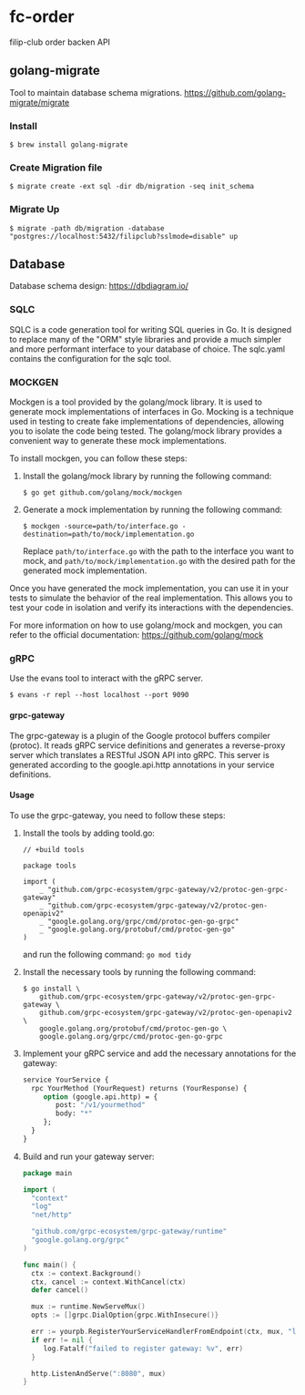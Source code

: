 # fc-order

filip-club order backen API

## golang-migrate

Tool to maintain database schema migrations.
https://github.com/golang-migrate/migrate

### Install

`$ brew install golang-migrate`

### Create Migration file

`$ migrate create -ext sql -dir db/migration -seq init_schema`

### Migrate Up

`$ migrate -path db/migration -database "postgres://localhost:5432/filipclub?sslmode=disable" up`

## Database

Database schema design: https://dbdiagram.io/

### SQLC

SQLC is a code generation tool for writing SQL queries in Go. It is designed to replace many of the "ORM" style libraries and provide a much simpler and more performant interface to your database of choice. The sqlc.yaml contains the configuration for the sqlc tool.

### MOCKGEN

Mockgen is a tool provided by the golang/mock library. It is used to generate mock implementations of interfaces in Go. Mocking is a technique used in testing to create fake implementations of dependencies, allowing you to isolate the code being tested. The golang/mock library provides a convenient way to generate these mock implementations.

To install mockgen, you can follow these steps:

1. Install the golang/mock library by running the following command:
   ```
   $ go get github.com/golang/mock/mockgen
   ```
2. Generate a mock implementation by running the following command:
   ```
   $ mockgen -source=path/to/interface.go -destination=path/to/mock/implementation.go
   ```
   Replace `path/to/interface.go` with the path to the interface you want to mock, and `path/to/mock/implementation.go` with the desired path for the generated mock implementation.

Once you have generated the mock implementation, you can use it in your tests to simulate the behavior of the real implementation. This allows you to test your code in isolation and verify its interactions with the dependencies.

For more information on how to use golang/mock and mockgen, you can refer to the official documentation: https://github.com/golang/mock

### gRPC

Use the evans tool to interact with the gRPC server.

`$ evans -r repl --host localhost --port 9090`

#### grpc-gateway

The grpc-gateway is a plugin of the Google protocol buffers compiler (protoc). It reads gRPC service definitions and generates a reverse-proxy server which translates a RESTful JSON API into gRPC. This server is generated according to the google.api.http annotations in your service definitions.

#### Usage

To use the grpc-gateway, you need to follow these steps:

1. Install the tools by adding toold.go:

   ```
   // +build tools

   package tools

   import (
       _ "github.com/grpc-ecosystem/grpc-gateway/v2/protoc-gen-grpc-gateway"
       _ "github.com/grpc-ecosystem/grpc-gateway/v2/protoc-gen-openapiv2"
       _ "google.golang.org/grpc/cmd/protoc-gen-go-grpc"
       _ "google.golang.org/protobuf/cmd/protoc-gen-go"
   )
   ```

   and run the following command:
   `go mod tidy`

2. Install the necessary tools by running the following command:

   ```
   $ go install \
       github.com/grpc-ecosystem/grpc-gateway/v2/protoc-gen-grpc-gateway \
       github.com/grpc-ecosystem/grpc-gateway/v2/protoc-gen-openapiv2 \
       google.golang.org/protobuf/cmd/protoc-gen-go \
       google.golang.org/grpc/cmd/protoc-gen-go-grpc
   ```

3. Implement your gRPC service and add the necessary annotations for the gateway:

   ```protobuf
   service YourService {
     rpc YourMethod (YourRequest) returns (YourResponse) {
        option (google.api.http) = {
           post: "/v1/yourmethod"
           body: "*"
        };
     }
   }
   ```

4. Build and run your gateway server:

   ```go
   package main

   import (
     "context"
     "log"
     "net/http"

     "github.com/grpc-ecosystem/grpc-gateway/runtime"
     "google.golang.org/grpc"
   )

   func main() {
     ctx := context.Background()
     ctx, cancel := context.WithCancel(ctx)
     defer cancel()

     mux := runtime.NewServeMux()
     opts := []grpc.DialOption{grpc.WithInsecure()}

     err := yourpb.RegisterYourServiceHandlerFromEndpoint(ctx, mux, "localhost:9090", opts)
     if err != nil {
        log.Fatalf("failed to register gateway: %v", err)
     }

     http.ListenAndServe(":8080", mux)
   }
   ```
